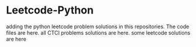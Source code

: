 # Leetcode-Python
adding the python leetcode problem solutions in this repositories. 
The code files are here.
all CTCI problems solutions are here.
some leetcode solutions are here



















































































































































































































































































































































































































































































































































































































































































































































































































































































































